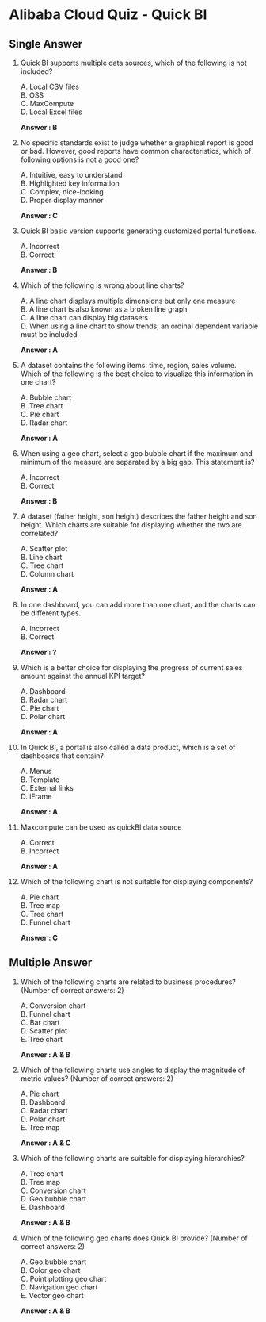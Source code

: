 # Alibaba Cloud Quiz - Quick BI

## Single Answer

1. Quick BI supports multiple data sources, which of the following is not included?
	
	A. Local CSV files  
	B. OSS  
	C. MaxCompute  
	D. Local Excel files

	**Answer : B**

2. No specific standards exist to judge whether a graphical report is good or bad. However, good reports have common characteristics, which of following options is not a good one?

	A. Intuitive, easy to understand  
	B. Highlighted key information  
	C. Complex, nice-looking  
	D. Proper display manner
	
	**Answer : C**

3. Quick BI basic version supports generating customized portal functions.

	A. Incorrect  
	B. Correct
	
	**Answer : B**

4. Which of the following is wrong about line charts?
	
	A. A line chart displays multiple dimensions but only one measure  
	B. A line chart is also known as a broken line graph  
	C. A line chart can display big datasets  
	D. When using a line chart to show trends, an ordinal dependent variable must be included

	**Answer : A**

5. A dataset contains the following items: time, region, sales volume. Which of the following is the best choice to visualize this information in one chart?
	
	A. Bubble chart  
	B. Tree chart  
	C. Pie chart  
	D. Radar chart

	**Answer : A**

6. When using a geo chart, select a geo bubble chart if the maximum and minimum of the measure are separated by a big gap. This statement is?
	
	A. Incorrect  
	B. Correct
	
	**Answer : B**

7. A dataset (father height, son height) describes the father height and son height. Which charts are suitable for displaying whether the two are correlated?
	
	A. Scatter plot  
	B. Line chart  
	C. Tree chart  
	D. Column chart

	**Answer : A**

8. In one dashboard, you can add more than one chart, and the charts can be different types.

	A. Incorrect  
	B. Correct

	**Answer : ?**

9. Which is a better choice for displaying the progress of current sales amount against the annual KPI target?
	
	A. Dashboard  
	B. Radar chart  
	C. Pie chart  
	D. Polar chart

	**Answer : A**

10. In Quick BI, a portal is also called a data product, which is a set of dashboards that contain?
	
	A. Menus  
	B. Template  
	C. External links  
	D. iFrame

	**Answer : A**

11. Maxcompute can be used as quickBI data source
	
	A. Correct  
	B. Incorrect

	**Answer : A**

12. Which of the following chart is not suitable for displaying components?
	
	A. Pie chart  
	B. Tree map  
	C. Tree chart  
	D. Funnel chart

	**Answer : C**

## Multiple Answer

1. Which of the following charts are related to business procedures? (Number of correct answers: 2)
	
	A. Conversion chart  
	B. Funnel chart  
	C. Bar chart  
	D. Scatter plot  
	E. Tree chart

	**Answer : A & B**

2. Which of the following charts use angles to display the magnitude of metric values? (Number of correct answers: 2)

	A. Pie chart  
	B. Dashboard  
	C. Radar chart  
	D. Polar chart  
	E. Tree map

	**Answer : A & C**

3. Which of the following charts are suitable for displaying hierarchies?
	
	A. Tree chart  
	B. Tree map  
	C. Conversion chart  
	D. Geo bubble chart  
	E. Dashboard

	**Answer : A & B**

4. Which of the following geo charts does Quick BI provide? (Number of correct answers: 2)
	
	A. Geo bubble chart  
	B. Color geo chart  
	C. Point plotting geo chart  
	D. Navigation geo chart  
	E. Vector geo chart

	**Answer : A & B**
